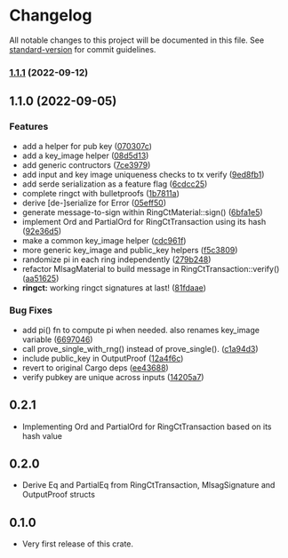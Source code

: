 # Changelog

All notable changes to this project will be documented in this file. See [standard-version](https://github.com/conventional-changelog/standard-version) for commit guidelines.

### [1.1.1](https://github.com/maidsafe/bls_ringct/compare/v1.1.0...v1.1.1) (2022-09-12)

## 1.1.0 (2022-09-05)


### Features

* add a helper for pub key ([070307c](https://github.com/maidsafe/bls_ringct/commit/070307c3081c10879b3fa9bc6fb887920a6ebb7e))
* add a key_image helper ([08d5d13](https://github.com/maidsafe/bls_ringct/commit/08d5d1302b87cc6bc6ebf8fbb6e2859c48027947))
* add generic contructors ([7ce3979](https://github.com/maidsafe/bls_ringct/commit/7ce3979bfacdfd8b7ff78d3b16de79e062f88bb4))
* add input and key image uniqueness checks to tx verify ([9ed8fb1](https://github.com/maidsafe/bls_ringct/commit/9ed8fb1ef0c090731762b34c0eb53baffaa3044f))
* add serde serialization as a feature flag ([6cdcc25](https://github.com/maidsafe/bls_ringct/commit/6cdcc25c5a753b020030f402d488f8b02de372a6))
* complete ringct with bulletproofs ([1b7811a](https://github.com/maidsafe/bls_ringct/commit/1b7811a81c28c0da4f750b437f42c642dce73bbc))
* derive [de-]serialize for Error ([05eff50](https://github.com/maidsafe/bls_ringct/commit/05eff501cee0f262f504bf5c14b586f1d8eb433a))
* generate message-to-sign within RingCtMaterial::sign() ([6bfa1e5](https://github.com/maidsafe/bls_ringct/commit/6bfa1e59c1876041b66fb422cfea3f9de9a2a38b))
* implement Ord and PartialOrd for RingCtTransaction using its hash ([92e36d5](https://github.com/maidsafe/bls_ringct/commit/92e36d5a76cf3809a0ffe7ebf5711b5409c0f128))
* make a common key_image helper ([cdc961f](https://github.com/maidsafe/bls_ringct/commit/cdc961f8000323f9baffb1ca001874eea615e122))
* more generic key_image and public_key helpers ([f5c3809](https://github.com/maidsafe/bls_ringct/commit/f5c38094053284a7d8260f879bd12d9ad96ead87))
* randomize pi in each ring independently ([279b248](https://github.com/maidsafe/bls_ringct/commit/279b248e18ab21303ea1415ffec5b78c35c865ba))
* refactor MlsagMaterial to build message in RingCtTransaction::verify() ([aa51625](https://github.com/maidsafe/bls_ringct/commit/aa51625c94c6d3194a02aa7164ed8f1088f87de1))
* **ringct:** working ringct signatures at last! ([81fdaae](https://github.com/maidsafe/bls_ringct/commit/81fdaaed353005f85143b8cd367ce0c4d1436051))


### Bug Fixes

* add pi() fn to compute pi when needed. also renames key_image variable ([6697046](https://github.com/maidsafe/bls_ringct/commit/6697046fb9618e530b03cf6efb1f581c2017d035))
* call prove_single_with_rng() instead of prove_single(). ([c1a94d3](https://github.com/maidsafe/bls_ringct/commit/c1a94d3a64c2028464446160e1e4a5c0430bc86f))
* include public_key in OutputProof ([12a4f6c](https://github.com/maidsafe/bls_ringct/commit/12a4f6c9d14267cf42f10543b0696acff4c99967))
* revert to original Cargo deps ([ee43688](https://github.com/maidsafe/bls_ringct/commit/ee43688a00639cd8bccd2b15fcfef781a9fd6063))
* verify pubkey are unique across inputs ([14205a7](https://github.com/maidsafe/bls_ringct/commit/14205a7027f23d89e3d351cf53cc6ac8b50902b5))

## 0.2.1

* Implementing Ord and PartialOrd for RingCtTransaction based on its hash value

## 0.2.0

* Derive Eq and PartialEq from RingCtTransaction, MlsagSignature and OutputProof structs

## 0.1.0

* Very first release of this crate.
